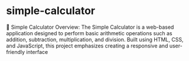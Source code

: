 # simple-calculator
📐 Simple Calculator Overview:  The Simple Calculator is a web-based application designed to perform basic arithmetic operations such as addition, subtraction, multiplication, and division. Built using HTML, CSS, and JavaScript, this project emphasizes creating a responsive and user-friendly interface

